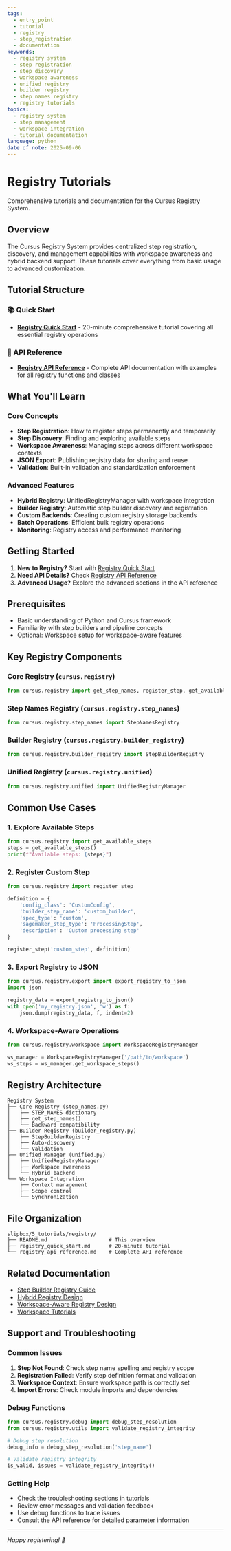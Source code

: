 ```yaml
---
tags:
  - entry_point
  - tutorial
  - registry
  - step_registration
  - documentation
keywords:
  - registry system
  - step registration
  - step discovery
  - workspace awareness
  - unified registry
  - builder registry
  - step names registry
  - registry tutorials
topics:
  - registry system
  - step management
  - workspace integration
  - tutorial documentation
language: python
date of note: 2025-09-06
---
```


# Registry Tutorials

Comprehensive tutorials and documentation for the Cursus Registry System.

## Overview

The Cursus Registry System provides centralized step registration, discovery, and management capabilities with workspace awareness and hybrid backend support. These tutorials cover everything from basic usage to advanced customization.

## Tutorial Structure

### 📚 Quick Start
- **[Registry Quick Start](./registry_quick_start.md)** - 20-minute comprehensive tutorial covering all essential registry operations

### 📖 API Reference  
- **[Registry API Reference](./registry_api_reference.md)** - Complete API documentation with examples for all registry functions and classes

## What You'll Learn

### Core Concepts
- **Step Registration**: How to register steps permanently and temporarily
- **Step Discovery**: Finding and exploring available steps
- **Workspace Awareness**: Managing steps across different workspace contexts
- **JSON Export**: Publishing registry data for sharing and reuse
- **Validation**: Built-in validation and standardization enforcement

### Advanced Features
- **Hybrid Registry**: UnifiedRegistryManager with workspace integration
- **Builder Registry**: Automatic step builder discovery and registration
- **Custom Backends**: Creating custom registry storage backends
- **Batch Operations**: Efficient bulk registry operations
- **Monitoring**: Registry access and performance monitoring

## Getting Started

1. **New to Registry?** Start with [Registry Quick Start](./registry_quick_start.md)
2. **Need API Details?** Check [Registry API Reference](./registry_api_reference.md)
3. **Advanced Usage?** Explore the advanced sections in the API reference

## Prerequisites

- Basic understanding of Python and Cursus framework
- Familiarity with step builders and pipeline concepts
- Optional: Workspace setup for workspace-aware features

## Key Registry Components

### Core Registry (`cursus.registry`)
```python
from cursus.registry import get_step_names, register_step, get_available_steps
```

### Step Names Registry (`cursus.registry.step_names`)
```python
from cursus.registry.step_names import StepNamesRegistry
```

### Builder Registry (`cursus.registry.builder_registry`)
```python
from cursus.registry.builder_registry import StepBuilderRegistry
```

### Unified Registry (`cursus.registry.unified`)
```python
from cursus.registry.unified import UnifiedRegistryManager
```

## Common Use Cases

### 1. Explore Available Steps
```python
from cursus.registry import get_available_steps
steps = get_available_steps()
print(f"Available steps: {steps}")
```

### 2. Register Custom Step
```python
from cursus.registry import register_step

definition = {
    'config_class': 'CustomConfig',
    'builder_step_name': 'custom_builder',
    'spec_type': 'custom',
    'sagemaker_step_type': 'ProcessingStep',
    'description': 'Custom processing step'
}

register_step('custom_step', definition)
```

### 3. Export Registry to JSON
```python
from cursus.registry.export import export_registry_to_json
import json

registry_data = export_registry_to_json()
with open('my_registry.json', 'w') as f:
    json.dump(registry_data, f, indent=2)
```

### 4. Workspace-Aware Operations
```python
from cursus.registry.workspace import WorkspaceRegistryManager

ws_manager = WorkspaceRegistryManager('/path/to/workspace')
ws_steps = ws_manager.get_workspace_steps()
```

## Registry Architecture

```
Registry System
├── Core Registry (step_names.py)
│   ├── STEP_NAMES dictionary
│   ├── get_step_names()
│   └── Backward compatibility
├── Builder Registry (builder_registry.py)
│   ├── StepBuilderRegistry
│   ├── Auto-discovery
│   └── Validation
├── Unified Manager (unified.py)
│   ├── UnifiedRegistryManager
│   ├── Workspace awareness
│   └── Hybrid backend
└── Workspace Integration
    ├── Context management
    ├── Scope control
    └── Synchronization
```

## File Organization

```
slipbox/5_tutorials/registry/
├── README.md                    # This overview
├── registry_quick_start.md      # 20-minute tutorial
└── registry_api_reference.md    # Complete API reference
```

## Related Documentation

- [Step Builder Registry Guide](../../0_developer_guide/step_builder_registry_guide.md)
- [Hybrid Registry Design](../../1_design/hybrid_registry_standardization_enforcement_design.md)
- [Workspace-Aware Registry Design](../../1_design/workspace_aware_distributed_registry_design.md)
- [Workspace Tutorials](../workspace/)

## Support and Troubleshooting

### Common Issues

1. **Step Not Found**: Check step name spelling and registry scope
2. **Registration Failed**: Verify step definition format and validation
3. **Workspace Context**: Ensure workspace path is correctly set
4. **Import Errors**: Check module imports and dependencies

### Debug Functions

```python
from cursus.registry.debug import debug_step_resolution
from cursus.registry.utils import validate_registry_integrity

# Debug step resolution
debug_info = debug_step_resolution('step_name')

# Validate registry integrity
is_valid, issues = validate_registry_integrity()
```

### Getting Help

- Check the troubleshooting sections in tutorials
- Review error messages and validation feedback
- Use debug functions to trace issues
- Consult the API reference for detailed parameter information

---

*Happy registering! 🚀*
